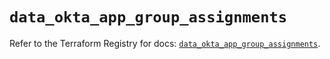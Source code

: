 # `data_okta_app_group_assignments`

Refer to the Terraform Registry for docs: [`data_okta_app_group_assignments`](https://registry.terraform.io/providers/okta/okta/4.15.0/docs/data-sources/app_group_assignments).
